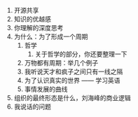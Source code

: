 1. 开源共享
2. 知识的优越感
3. 你理解的深度思考
4. 为什么：为了形成一个周期
	1. 哲学
		1. 关于哲学的部分，你还要整理一下
	2. 万物都有周期：举几个例子
	3. 我听说天才和疯子之间只有一线之隔
	4. 为了认识真实的世界 —— 学习英语
	5. 事情发展的曲线
5. 组织的最终形态是什么，刘海峰的商业逻辑
6. 我说话的问题
